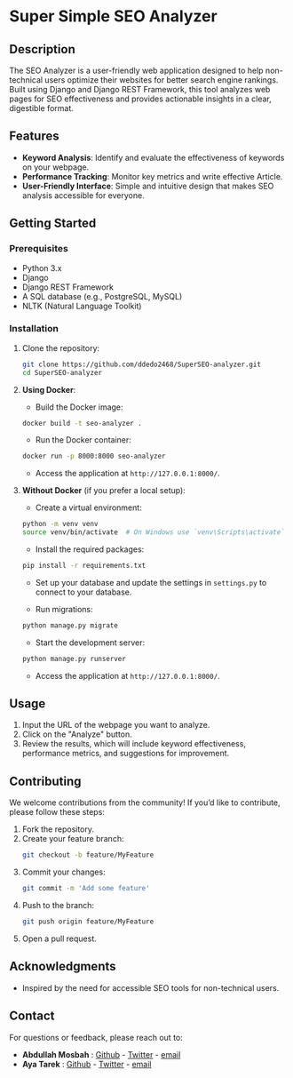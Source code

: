 
# Super Simple SEO Analyzer

## Description

The SEO Analyzer is a user-friendly web application designed to help non-technical users optimize their websites for better search engine rankings. Built using Django and Django REST Framework, this tool analyzes web pages for SEO effectiveness and provides actionable insights in a clear, digestible format.

## Features

- **Keyword Analysis**: Identify and evaluate the effectiveness of keywords on your webpage.
- **Performance Tracking**: Monitor key metrics and write effective Article.
- **User-Friendly Interface**: Simple and intuitive design that makes SEO analysis accessible for everyone.

## Getting Started

### Prerequisites

- Python 3.x
- Django
- Django REST Framework
- A SQL database (e.g., PostgreSQL, MySQL)
- NLTK (Natural Language Toolkit)

### Installation

1. Clone the repository:

   ```bash
   git clone https://github.com/ddedo2468/SuperSEO-analyzer.git
   cd SuperSEO-analyzer
   ```

2. **Using Docker**:

   - Build the Docker image:

   ```bash
   docker build -t seo-analyzer .
   ```

   - Run the Docker container:

   ```bash
   docker run -p 8000:8000 seo-analyzer
   ```

   - Access the application at `http://127.0.0.1:8000/`.

3. **Without Docker** (if you prefer a local setup):

   - Create a virtual environment:

   ```bash
   python -m venv venv
   source venv/bin/activate  # On Windows use `venv\Scripts\activate`
   ```

   - Install the required packages:

   ```bash
   pip install -r requirements.txt
   ```

   - Set up your database and update the settings in `settings.py` to connect to your database.

   - Run migrations:

   ```bash
   python manage.py migrate
   ```

   - Start the development server:

   ```bash
   python manage.py runserver
   ```

   - Access the application at `http://127.0.0.1:8000/`.


## Usage

1. Input the URL of the webpage you want to analyze.
2. Click on the "Analyze" button.
3. Review the results, which will include keyword effectiveness, performance metrics, and suggestions for improvement.

## Contributing

We welcome contributions from the community! If you’d like to contribute, please follow these steps:

1. Fork the repository.
2. Create your feature branch:
   ```bash
   git checkout -b feature/MyFeature
   ```
3. Commit your changes:
   ```bash
   git commit -m 'Add some feature'
   ```
4. Push to the branch:
   ```bash
   git push origin feature/MyFeature
   ```
5. Open a pull request.

## Acknowledgments

- Inspired by the need for accessible SEO tools for non-technical users.


## Contact

For questions or feedback, please reach out to:

- **Abdullah Mosbah** : [Github](https://github.com/ddedo2468) - [Twitter](https://twitter.com/abdullahxorca) - [email](abdallahmosbah25@gmail.com)
- **Aya Tarek** : [Github](https://github.com/AyaTarek95) - [Twitter](https://twitter.com/ayatarek0000) - [email](aya.tarek213@icloud.com)
